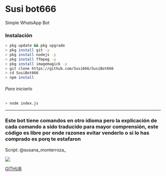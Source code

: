 # Susi bot666
Simple WhatsApp Bot

### Instalación
```bash
> pkg update && pkg upgrade
> pkg install git -y
> pkg install nodejs -y
> pkg install ffmpeg -y
> pkg install imagemagick -y
> git clone https://github.com/Susi666/SusiBot666
> cd SusiBot666
> npm install
```
###### Para iniciarlo
```bash
> node index.js
```

---------

### Este bot tiene comandos en otro idioma pero la explicación de cada comando a sido traducido para mayor comprensión, este código es libre por ende razones evitar venderlo o si lo has comprado es porq te estafaron


Script: @susana_monterroza_

<img src="https://i.pinimg.com/originals/28/7b/61/287b612d87648274e86c7e12124a2e66.gif"/>

</p>

</p>

[GITHUB](https://github.com/Susi666)
